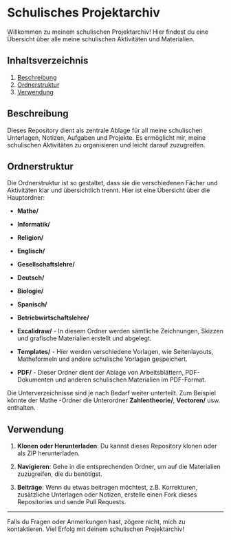 # Schulisches Projektarchiv

Willkommen zu meinem schulischen Projektarchiv! Hier findest du eine Übersicht über alle meine schulischen Aktivitäten und Materialien.

## Inhaltsverzeichnis

1. [Beschreibung](#beschreibung)
2. [Ordnerstruktur](#ordnerstruktur)
3. [Verwendung](#verwendung)

## Beschreibung

Dieses Repository dient als zentrale Ablage für all meine schulischen Unterlagen, Notizen, Aufgaben und Projekte. Es ermöglicht mir, meine schulischen Aktivitäten zu organisieren und leicht darauf zuzugreifen.

## Ordnerstruktur

Die Ordnerstruktur ist so gestaltet, dass sie die verschiedenen Fächer und Aktivitäten klar und übersichtlich trennt. Hier ist eine Übersicht über die Hauptordner:

- **Mathe/**
- **Informatik/**
- **Religion/**
- **Englisch/**
- **Gesellschaftslehre/**
- **Deutsch/**
- **Biologie/**
- **Spanisch/**
- **Betriebwirtschaftslehre/**

- **Excalidraw/** - In diesem Ordner werden sämtliche Zeichnungen, Skizzen und grafische Materialien erstellt und abgelegt. 
- **Templates/** - Hier werden verschiedene Vorlagen, wie Seitenlayouts, Matheformeln und andere schulische Vorlagen gespeichert.
- **PDF/** - Dieser Ordner dient der Ablage von Arbeitsblättern, PDF-Dokumenten und anderen schulischen Materialien im PDF-Format.

Die Unterverzeichnisse sind je nach Bedarf weiter unterteilt. Zum Beispiel könnte der Mathe -Ordner die Unterordner **Zahlentheorie/**, **Vectoren/** usw. enthalten.

## Verwendung

1. **Klonen oder Herunterladen**: Du kannst dieses Repository klonen oder als ZIP herunterladen.

2. **Navigieren**: Gehe in die entsprechenden Ordner, um auf die Materialien zuzugreifen, die du benötigst.

3. **Beiträge**: Wenn du etwas beitragen möchtest, z.B. Korrekturen, zusätzliche Unterlagen oder Notizen, erstelle einen Fork dieses Repositories und sende Pull Requests.

---

Falls du Fragen oder Anmerkungen hast, zögere nicht, mich zu kontaktieren. Viel Erfolg mit deinem schulischen Projektarchiv!